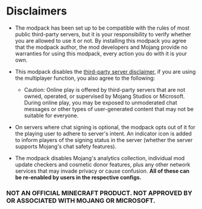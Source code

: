 # Disclaimers

- The modpack has been set up to be compatible with the rules of most public third-party servers, but it is your responsibility to verify whether you are allowed to use it or not. By installing this modpack you agree that the modpack author, the mod developers and Mojang provide no warranties for using this modpack, every action you do with it is your own.
  
- This modpack disables the [third-party server disclaimer](https://minecraft.wiki/w/File:Multiplayer_disclaimer.png), if you are using the multiplayer function, you also agree to the following:
  - Caution: Online play is offered by third-party servers that are not owned, operated, or supervised by Mojang Studios or Microsoft. During online play, you may be exposed to unmoderated chat messages or other types of user-generated content that may not be suitable for everyone.
- On servers where chat signing is optional, the modpack opts out of it for the playing user to adhere to server's intent. An indicator icon is added to inform players of the signing status in the server (whether the server supports Mojang's chat safety features).
  
- The modpack disables Mojang's analytics collection, individual mod update checkers and cosmetic donor features, plus any other network services that may invade privacy or cause confusion. **All of these can be re-enabled by users in the respective configs.**

### NOT AN OFFICIAL MINECRAFT PRODUCT. NOT APPROVED BY OR ASSOCIATED WITH MOJANG OR MICROSOFT.
